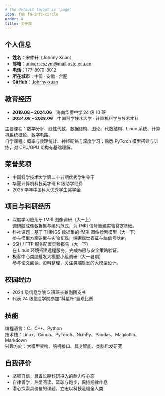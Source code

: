 ```yaml
---
# the default layout is 'page'
icon: fas fa-info-circle
order: 4
title: 关于我
---
```


## 个人信息

- **姓名**：宋仲轩（Johnny Xuan）
- **邮箱**：<universeszym@mail.ustc.edu.cn>
- **电话**：177-8970-8012
- **所在城市**：中国 · 安徽 · 合肥
- **GitHub**：[Johnny-xuan](https://github.com/Johnny-xuan)

## 教育经历

- **2019.08 – 2024.06**　海南华侨中学 24 级 10 班
- **2024.08 – 2028.06**　中国科学技术大学 · 计算机科学与技术本科

主要课程：数学分析、线性代数、数据结构、图论、代数结构、Linux 系统、计算机系统概论、数字电路。  
自学课程：概率与数理统计、神经网络与深度学习；熟悉 PyTorch 模型搭建与训练，对 CPU/GPU 架构有基础理解。

## 荣誉奖项

- 中国科学技术大学第二十五期优秀学生骨干
- 华夏计算机科技英才班 B 级助学经费
- 2025 学年中国科大优秀学生奖学金

## 项目与科研经历

- 深度学习应用于 fMRI 图像调研（大一上）  
  调研脑成像数据集与编码范式，为 fMRI 信号重建实验奠定基础。
- 科社课题：基于 THINGS 数据集的 fMRI 图像检索模型（大一下）  
  参与模型方案选型与实验复现，探索视觉表征与脑信号映射。
- SSH / FTP 服务配置实验报告（大一下）  
  在 Linux 环境搭建远程服务，完成权限与安全策略验证。
- 极客中心类脑启发大模型小组调研（大一暑期）  
  参与论文阅读、资料整理，关注类脑启发的大模型设计。

## 校园经历

- 2024 级信息学院 5 班班长兼副团支书
- 代表 24 级信息学院参加“科星杯”篮球比赛

## 技能

编程语言：C、C++、Python  
技术栈：Linux、Conda、PyTorch、NumPy、Pandas、Matplotlib、Markdown  
兴趣方向：大模型架构、脑机接口、具身智能、类脑启发研究

## 自我评价

- 坚韧自信，具备长期科研投入的耐力与心态
- 自律善学，热爱阅读、篮球与跑步，保持规律作息
- 潜心探索具价值的课题，立志以科技造福全人类
